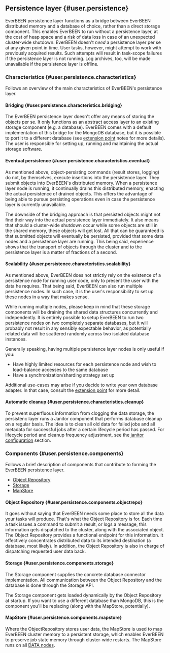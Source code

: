 ## Persistence layer {#user.persistence}
EverBEEN persistence layer functions as a bridge between EverBEEN distributed memory and a database of choice, rather than a direct storage component. This enables EverBEEN to run without a persistence layer, at the cost of heap space and a risk of data loss in case of an unexpected cluster-wide shutdown. EverBEEN doesn't *need* a persistence layer per se at any given point in time. User tasks, however, might attempt to work with previously acquired results. Such attempts will result in task-scope failures if the persistence layer is not running. Log archives, too, will be made unavailable if the persistence layer is offline.



### Characteristics {#user.persistence.characteristics}
Follows an overview of the main characteristics of EverBEEN's persistence layer.



#### Bridging {#user.persistence.characteristics.bridging}
The EverBEEN persistence layer doesn't offer any means of storing the objects per se. It only functions as an abstract access layer to an existing storage component (e.g. a database). EverBEEN comes with a default implementation of this bridge for the MongoDB database, but it is possible to port it to a different database (see [extension point](#user.persistence.extension) notes for more details). The user is responsible for setting up, running and maintaining the actual storage software.



#### Eventual persistence {#user.persistence.characteristics.eventual}
As mentioned above, object-persisting commands (result stores, logging) do not, by themselves, execute insertions into the persistence layer. They submit objects into EverBEEN's distributed memory. When a persistence layer node is running, it continually drains this distributed memory, enacting the actual persistence of drained objects. This offers the advantage of being able to pursue persisting operations even in case the persistence layer is currently unavailable.

The downside of the bridging approach is that persisted objects might not find their way into the actual persistence layer immediately. It also means that should a cluster-wide shutdown occur while some objects are still in the shared memory, these objects will get lost. All that can be guaranteed is that submitted objects will eventually be persisted, provided that some data nodes and a persistence layer are running. This being said, experience shows that the transport of objects through the cluster and to the persistence layer is a matter of fractions of a second.



#### Scalability {#user.persistence.characteristics.scalability}
As mentioned above, EverBEEN does not strictly rely on the existence of a persistence node for running user code, only to present the user with the data he requires. That being said, EverBEEN can also run multiple persistence nodes. In such case, it is the user's responsibility to set up these nodes in a way that makes sense.

While running multiple nodes, please keep in mind that these storage components will be draining the shared data structures concurrently and independently. It is entirely possible to setup EverBEEN to run two persistence nodes on two completely separate databases, but it will probably not result in any sensibly expectable behavior, as potentially related data will be scattered randomly across two isolated database instances.

Generally speaking, having multiple persistence layer nodes is only useful if you:

* Have highly limited resources for each persistence node and wish to load-balance accesses to the same database
* Have a synchronization/sharding strategy set up

Additional use-cases may arise if you decide to write your own database adapter. In that case, consult the [extension point](#user.persistence.extension) for more detail.



#### Automatic cleanup {#user.persistence.characteristics.cleanup}
To prevent superfluous information from clogging the data storage, the persistenc layer runs a Janitor component that performs database cleanup on a regular basis. The idea is to clean all old data for failed jobs and all metadata for successful jobs after a certain lifecycle period has passed. For lifecycle period and cleanup frequency adjustment, see the [janitor configuration](#user.configuration.objectrepo.janitor) section.



### Components {#user.persistence.components}
Follows a brief description of components that contribute to forming the EverBEEN persistence layer.

* [Object Repository](#user.persistence.components.objectrepo)
* [Storage](#user.persistence.components.storage)
* [MapStore](#user.persistence.components.mapstore)



#### Object Repository {#user.persistence.components.objectrepo}
It goes without saying that EverBEEN needs some place to store all the data your tasks will produce. That's what the Object Repository is for. Each time a task issues a command to submit a result, or logs a message, this information gets dispatched to the cluster, along with the associated object. The Object Repository provides a functional endpoint for this information. It effectively concentrates distributed data to its intended destination (a database, most likely). In addition, the Object Repository is also in charge of dispatching requested user data back.



#### Storage {#user.persistence.components.storage}
The Storage component supplies the concrete database connector implementation. All communication between the Object Repository and the database is done through the Storage API.

The Storage component gets loaded dynamically by the Object Repository at startup. If you want to use a different database than MongoDB, this is the component you'll be replacing (along with the MapStore, potentially).



#### MapStore {#user.persistence.components.mapstore}
Where the ObjectRepository stores user data, the MapStore is used to map EverBEEN cluster memory to a persistent storage, which enables EverBEEN to preserve job state memory through cluster-wide restarts. The MapStore runs on all [DATA nodes](#user.concepts.nodes).

